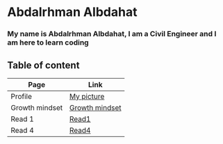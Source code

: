 # Abdalrhman Albdahat 
### My name is Abdalrhman Albdahat, I am a Civil Engineer and I am here to learn coding
## Table of content
| Page | Link |
|------------ | -------------|
|Profile | [My picture](https://scontent.famm3-3.fna.fbcdn.net/v/t1.0-9/116372729_3095225883931312_4659706694933672408_n.jpg?_nc_cat=108&ccb=2&_nc_sid=730e14&_nc_eui2=AeFWt4WnAudleKzoVxKGmHFze1cM2upEwu17Vwza6kTC7QPDqbRQeAcGgFyFw_Cq0XLX9Y84VY0cUsFUAN5qfmb6&_nc_ohc=CGSn3wgX17EAX-hoJIY&_nc_ht=scontent.famm3-3.fna&oh=1dc471deb4b8055d92813043978b0dad&oe=60055453) |
| Growth mindset | [Growth mindset](https://boodah96.github.io/reading-notes/) |
| Read 1 |  [Read1](https://boodah96.github.io/reading-notes/read_1)|
| Read 4 |  [Read4](https://boodah96.github.io/reading-notes/read4)|
